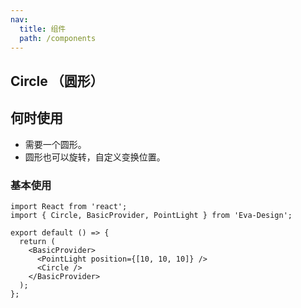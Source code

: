 ```yaml
---
nav:
  title: 组件
  path: /components
---
```


## Circle （圆形）

## 何时使用

- 需要一个圆形。
- 圆形也可以旋转，自定义变换位置。

### 基本使用

```tsx
import React from 'react';
import { Circle, BasicProvider, PointLight } from 'Eva-Design';

export default () => {
  return (
    <BasicProvider>
      <PointLight position={[10, 10, 10]} />
      <Circle />
    </BasicProvider>
  );
};
```
